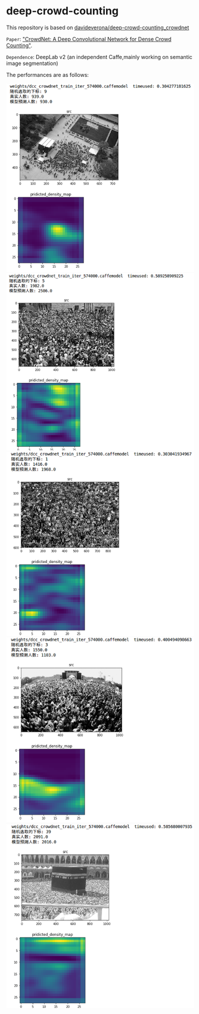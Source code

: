 # deep-crowd-counting

This repository is based on [davideverona/deep-crowd-counting_crowdnet](https://github.com/davideverona/deep-crowd-counting_crowdnet)

`Paper`: ["CrowdNet: A Deep Convolutional Network for Dense Crowd Counting"](https://arxiv.org/abs/1608.06197).

`Dependence`: DeepLab v2 (an independent Caffe,mainly working on semantic image segmentation)

The performances are as follows:

![image](https://github.com/violin0847/crowdcounting/blob/master/res1.png)
![image](https://github.com/violin0847/crowdcounting/blob/master/res2.png)
![image](https://github.com/violin0847/crowdcounting/blob/master/res3.png)
![image](https://github.com/violin0847/crowdcounting/blob/master/res4.png)
![image](https://github.com/violin0847/crowdcounting/blob/master/res5.png)

